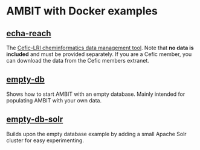 # AMBIT with Docker examples

## [echa-reach](echa-reach/README.md)
The [Cefic-LRI cheminformatics data management tool](http://cefic-lri.org/toolbox/ambit/). Note that **no data is included** and must be provided separately. If you are a Cefic member, you can download the data from the Cefic members extranet.

## [empty-db](empty-db/README.md)
Shows how to start AMBIT with an empty database. Mainly intended for populating AMBIT with your own data.

## [empty-db-solr](empty-db-solr/README.md)
Builds upon the empty database example by adding a small Apache Solr cluster for easy experimenting.